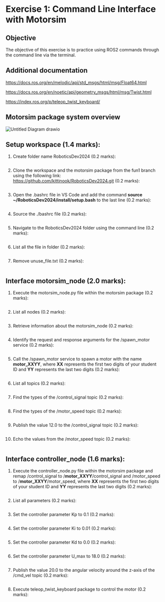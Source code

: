 # Exercise 1: Command Line Interface with Motorsim

## Objective
The objective of this exercise is to practice using ROS2 commands through the command line via the terminal.

## Additional documentation
https://docs.ros.org/en/melodic/api/std_msgs/html/msg/Float64.html

https://docs.ros.org/en/noetic/api/geometry_msgs/html/msg/Twist.html

https://index.ros.org/p/teleop_twist_keyboard/

## Motorsim package system overview

![Untitled Diagram drawio](https://github.com/user-attachments/assets/e27a7c90-8e51-4b18-9142-d0b155910647)

## Setup workspace (1.4 marks):
1. Create folder name RoboticsDev2024 (0.2 marks):
  ```sh
  
  ```
2. Clone the workspace and the motorsim package from the fun1 branch using the following link: https://github.com/kittinook/RoboticsDev2024.git (0.2 marks):
  ```sh
  
  ```
3. Open the .bashrc file in VS Code and add the command **source ~/RoboticsDev2024/install/setup.bash** to the last line (0.2 marks):
  ```sh
  
  ```
4. Source the ./bashrc file (0.2 marks):
  ```sh
  
  ```
5. Navigate to the RoboticsDev2024 folder using the command line (0.2 marks):
  ```sh
  
  ```
6. List all the file in folder (0.2 marks):
  ```sh
  
  ```
7. Remove unuse_file.txt (0.2 marks):
  ```sh
  
  ```

## Interface motorsim_node (2.0 marks):
1. Execute the motorsim_node.py file within the motorsim package (0.2 marks):
  ```sh
  
  ```
2. List all nodes (0.2 marks):
  ```sh
  
  ```
3. Retrieve information about the motorsim_node (0.2 marks):
  ```sh
  
  ```
4. Identify the request and response arguments for the /spawn_motor service (0.2 marks):
  ```sh
  
  ```
5. Call the /spawn_motor service to spawn a motor with the name **motor_XXYY**, where **XX** represents the first two digits of your student ID and **YY** represents the last two digits (0.2 marks):
  ```sh
  
  ```
6. List all topics (0.2 marks):
  ```sh
  
  ```
7. Find the types of the /control_signal topic (0.2 marks):
  ```sh
  
  ```
8. Find the types of the /motor_speed topic (0.2 marks):
  ```sh
  
  ```
9. Publish the value 12.0 to the /control_signal topic (0.2 marks):
  ```sh
  
  ```
10. Echo the values from the /motor_speed topic (0.2 marks):
  ```sh
  
  ```

## Interface controller_node (1.6 marks):
1. Execute the controller_node.py file within the motorsim package and remap /control_signal to /**motor_XXYY**/control_signal and /motor_speed to /**motor_XXYY**/motor_speed, where **XX** represents the first two digits of your student ID and **YY** represents the last two digits  (0.2 marks):
  ```sh
  
  ```
2. List all parameters (0.2 marks):
  ```sh
  
  ```
3. Set the controller parameter Kp to 0.1 (0.2 marks):
  ```sh
  
  ```
4. Set the controller parameter Ki to 0.01 (0.2 marks):
  ```sh
  
  ```
5. Set the controller parameter Kd to 0.0 (0.2 marks):
  ```sh
  
  ```
6. Set the controller parameter U_max to 18.0 (0.2 marks):
  ```sh
  
  ```
7. Publish the value 20.0 to the angular velocity around the z-axis of the /cmd_vel topic (0.2 marks):
  ```sh
  
  ```
8. Execute teleop_twist_keyboard package to control the motor (0.2 marks):
  ```sh
  
  ```
